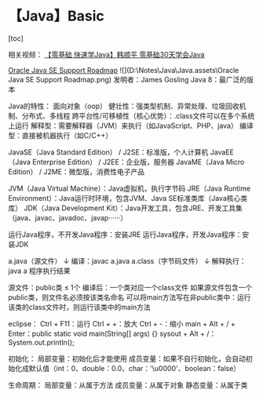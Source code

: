 # 【Java】Basic



[toc]



相关视频：
[【零基础 快速学Java】韩顺平 零基础30天学会Java](https://www.bilibili.com/video/BV1fh411y7R8)

[Oracle Java SE Support Roadmap](https://www.oracle.com/java/technologies/java-se-support-roadmap.html)
![](D:\Notes\Java\Java.assets\Oracle Java SE Support Roadmap.png)
发明者：James Gosling
Java 8：最广泛的版本

Java的特性：
	面向对象（oop）
	健壮性：强类型机制、异常处理、垃圾回收机制、分布式、多线程
	跨平台性/可移植性（核心优势）：.class文件可以在多个系统上运行
	解释型：需要解释器（JVM）来执行（如JavaScript、PHP、java）
		编译型：直接被机器执行（如C/C++）

JavaSE（Java Standard Edition） / J2SE：标准版，个人计算机
JavaEE（Java Enterprise Edition） / J2EE：企业版，服务器
JavaME（Java Micro Edition） / J2ME：微型版，消费性电子产品

JVM（Java Virtual Machine）：Java虚拟机，执行字节码
JRE（Java Runtime Environment）：Java运行时环境，包含JVM、Java SE标准类库（Java核心类库）
JDK（Java Development Kit）：Java开发工具，包含JRE、开发工具集（java、javac、javadoc、javap······）

运行Java程序，不开发Java程序：安装JRE
运行Java程序，开发Java程序：安装JDK

a.java（源文件）
↓ 编译：javac a.java
a.class（字节码文件）
↓ 解释执行：java a
程序执行结果

源文件：public类 ≤ 1个
编译后：一个类对应一个class文件
如果源文件包含一个public类，则文件名必须按该类名命名
可以将main方法写在非public类中：运行该类的class文件时，则运行该类中的main方法

eclipse：
Ctrl + F11：运行
Ctrl + +：放大
Ctrl + -：缩小
main + Alt + / + Enter：public static void main(String[] args) {}
sysout + Alt + /：System.out.println();

初始化：
局部变量：初始化后才能使用
成员变量：如果不自行初始化，会自动初始化成默认值（int：0、double：0.0、char：'\u0000'、boolean：false）

生命周期：
局部变量：从属于方法
成员变量：从属于对象
静态变量：从属于类
